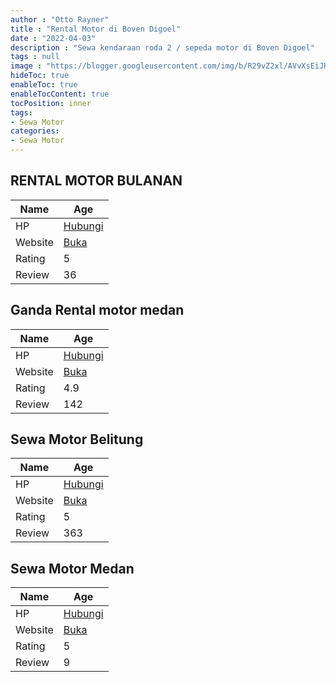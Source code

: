 ```yaml
---
author : "Otto Rayner"
title : "Rental Motor di Boven Digoel"
date : "2022-04-03"
description : "Sewa kendaraan roda 2 / sepeda motor di Boven Digoel"
tags : null
image : "https://blogger.googleusercontent.com/img/b/R29vZ2xl/AVvXsEiJH2u2TwPA2K3MvirC9XAPmCFnNQIvQ8mHw9niF7KZHRPvUkSzUdzytogx2dK5YRgWOxt8jlO9UCJDkOlW-lAIOq5TWg9_zw6bDExDoNThubu7d0FFzi2YUnF8HkXGuEUI_4x2aV5xfq-N-CGb08IABoYM6cvgEg7AER9dLRMaCcW0re96PNSy3tngvQ/w300-h200/rental-motor-di-boven-digoel.png"
hideToc: true
enableToc: true
enableTocContent: true
tocPosition: inner
tags:
- Sewa Motor
categories:
- Sewa Motor
---
```



## RENTAL MOTOR BULANAN

Name | Age
--------|------
HP | [Hubungi](https://pcandroidplayer.blogspot.com/?clayads=https://getnumber.ndower.dev?phone=MDgxMjY2MDA4NDQx)
Website | [Buka](https://pcandroidplayer.blogspot.com/?clayads=aHR0cHM6Ly93d3cuZmFjZWJvb2suY29tL3JlbnRhbG1vdG9yYnVsYW5hbg==) 
Rating | 5
Review | 36


## Ganda Rental motor medan

Name | Age
--------|------
HP | [Hubungi](https://pcandroidplayer.blogspot.com/?clayads=https://getnumber.ndower.dev?phone=MDgxMzk2NDY2MzY0)
Website | [Buka](https://pcandroidplayer.blogspot.com/?clayads=aHR0cHM6Ly93d3cuZ2FuZGFyZW50YWwuY29tLw==) 
Rating | 4.9
Review | 142


## Sewa Motor Belitung

Name | Age
--------|------
HP | [Hubungi](https://pcandroidplayer.blogspot.com/?clayads=https://getnumber.ndower.dev?phone=MDgxOTQ5NDg4ODg5)
Website | [Buka](https://pcandroidplayer.blogspot.com/?clayads=aHR0cHM6Ly9zZXdhLW1vdG9yLWJlbGl0dW5nLmJ1c2luZXNzLnNpdGUv) 
Rating | 5
Review | 363


## Sewa Motor Medan

Name | Age
--------|------
HP | [Hubungi](https://pcandroidplayer.blogspot.com/?clayads=https://getnumber.ndower.dev?phone=MDg1Mjk3OTk5MzMw)
Website | [Buka](https://pcandroidplayer.blogspot.com/?clayads=aHR0cHM6Ly9zZXdhbW90b3JtZWRhbi5jb20v) 
Rating | 5
Review | 9


